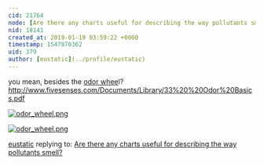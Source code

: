```yaml
---
cid: 21764
node: [Are there any charts useful for describing the way pollutants smell?](../notes/stevie/01-18-2019/are-there-any-charts-useful-for-describing-the-way-pollutants-smell)
nid: 18141
created_at: 2019-01-19 03:59:22 +0000
timestamp: 1547870362
uid: 379
author: [eustatic](../profile/eustatic)
---
```


 you mean, besides the [odor whee](https://www.academia.edu/6887732/DEVELOPMENT_OF_ODOR_WHEEL_AS_PRIMARY_ASSESSMENT_TOOL_FOR_ODOR)l?
http://www.fivesenses.com/Documents/Library/33%20%20Odor%20Basics.pdf


[![odor_wheel.png](/i/28944)](/i/28944)


[![odor_wheel.png](/i/28945)](/i/28945)



[eustatic](../profile/eustatic) replying to: [Are there any charts useful for describing the way pollutants smell?](../notes/stevie/01-18-2019/are-there-any-charts-useful-for-describing-the-way-pollutants-smell)

